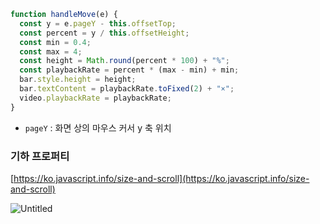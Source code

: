 ```jsx
function handleMove(e) {
  const y = e.pageY - this.offsetTop;
  const percent = y / this.offsetHeight;
  const min = 0.4;
  const max = 4;
  const height = Math.round(percent * 100) + "%";
  const playbackRate = percent * (max - min) + min;
  bar.style.height = height;
  bar.textContent = playbackRate.toFixed(2) + "×";
  video.playbackRate = playbackRate;
}
```

- `pageY` : 화면 상의 마우스 커서 y 축 위치

### 기하 프로퍼티

[https://ko.javascript.info/size-and-scroll](https://ko.javascript.info/size-and-scroll)

![Untitled](https://s3-us-west-2.amazonaws.com/secure.notion-static.com/d2bc022c-d2d5-4c35-a031-672ebb1cb68a/Untitled.png)
